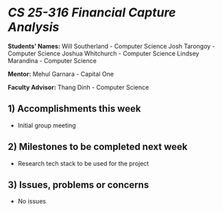 # *CS 25-316 Financial Capture Analysis*

**Students' Names:**
Will Southerland - Computer Science 
Josh Tarongoy - Computer Science 
Joshua Whitchurch - Computer Science 
Lindsey Marandina - Computer Science 

**Mentor:**
Mehul Garnara - Capital One

**Faculty Advisor:**
Thang Dinh - Computer Science

## 1) Accomplishments this week ##
   - Initial group meeting

## 2) Milestones to be completed next week ##
   - Research tech stack to be used for the project

## 3) Issues, problems or concerns ##
   - No issues
   


